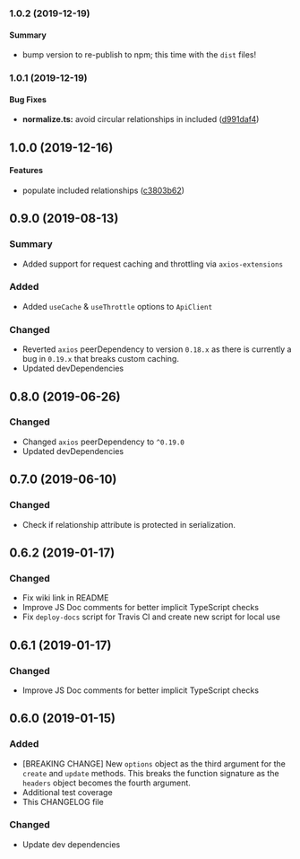 <a name="1.0.2"></a>

### 1.0.2 (2019-12-19)

#### Summary

- bump version to re-publish to npm; this time with the `dist` files!

<a name="1.0.1"></a>

### 1.0.1 (2019-12-19)

#### Bug Fixes

- **normalize.ts:** avoid circular relationships in included ([d991daf4](https://github.com/nerdstep/elide-jsonapi-client.git/commit/d991daf4))

<a name="1.0.0"></a>

## 1.0.0 (2019-12-16)

#### Features

- populate included relationships ([c3803b62](https://github.com/nerdstep/elide-jsonapi-client.git/commit/c3803b62))

## 0.9.0 (2019-08-13)

### Summary

- Added support for request caching and throttling via `axios-extensions`

### Added

- Added `useCache` & `useThrottle` options to `ApiClient`

### Changed

- Reverted `axios` peerDependency to version `0.18.x` as there is currently a bug in `0.19.x` that breaks custom caching.
- Updated devDependencies

## 0.8.0 (2019-06-26)

### Changed

- Changed `axios` peerDependency to `^0.19.0`
- Updated devDependencies

## 0.7.0 (2019-06-10)

### Changed

- Check if relationship attribute is protected in serialization.

## 0.6.2 (2019-01-17)

### Changed

- Fix wiki link in README
- Improve JS Doc comments for better implicit TypeScript checks
- Fix `deploy-docs` script for Travis CI and create new script for local use

## 0.6.1 (2019-01-17)

### Changed

- Improve JS Doc comments for better implicit TypeScript checks

## 0.6.0 (2019-01-15)

### Added

- [BREAKING CHANGE] New `options` object as the third argument for the `create` and `update` methods. This breaks the function signature as the `headers` object becomes the fourth argument.
- Additional test coverage
- This CHANGELOG file

### Changed

- Update dev dependencies
